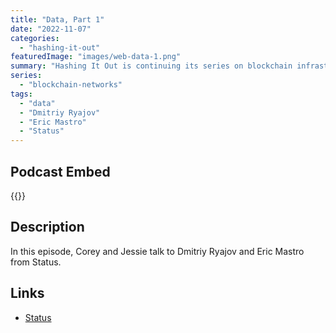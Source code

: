 ```yaml
---
title: "Data, Part 1"
date: "2022-11-07"
categories: 
  - "hashing-it-out"
featuredImage: "images/web-data-1.png"
summary: "Hashing It Out is continuing its series on blockchain infrastructure with the Data layer. In this episode, Corey and Jessie talk to Dmitriy Ryajov and Eric Mastro from Status."
series:
  - "blockchain-networks"
tags:
  - "data" 
  - "Dmitriy Ryajov"
  - "Eric Mastro"
  - "Status"
---
```


## Podcast Embed
{{<podcast-embed url="https://embed.sounder.fm/play/490751">}} 

## Description
In this episode, Corey and Jessie talk to Dmitriy Ryajov and Eric Mastro from Status.

## Links 
- [Status](https://status.im)
